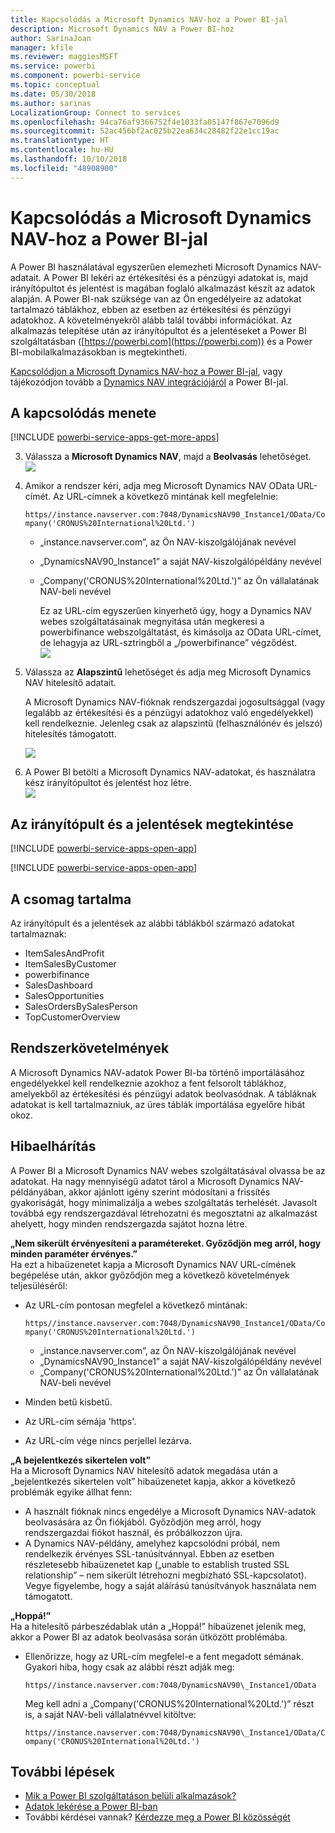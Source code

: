 ```yaml
---
title: Kapcsolódás a Microsoft Dynamics NAV-hoz a Power BI-jal
description: Microsoft Dynamics NAV a Power BI-hoz
author: SarinaJoan
manager: kfile
ms.reviewer: maggiesMSFT
ms.service: powerbi
ms.component: powerbi-service
ms.topic: conceptual
ms.date: 05/30/2018
ms.author: sarinas
LocalizationGroup: Connect to services
ms.openlocfilehash: 94ca76af9366752f4e1033fa05147f867e7096d9
ms.sourcegitcommit: 52ac456bf2ac025b22ea634c28482f22e1cc19ac
ms.translationtype: HT
ms.contentlocale: hu-HU
ms.lasthandoff: 10/10/2018
ms.locfileid: "48908900"
---
```

# <a name="connect-to-microsoft-dynamics-nav-with-power-bi"></a>Kapcsolódás a Microsoft Dynamics NAV-hoz a Power BI-jal
A Power BI használatával egyszerűen elemezheti Microsoft Dynamics NAV-adatait. A Power BI lekéri az értékesítési és a pénzügyi adatokat is, majd irányítópultot és jelentést is magában foglaló alkalmazást készít az adatok alapján. A Power BI-nak szüksége van az Ön engedélyeire az adatokat tartalmazó táblákhoz, ebben az esetben az értékesítési és pénzügyi adatokhoz. A követelményekről alább talál további információkat. Az alkalmazás telepítése után az irányítópultot és a jelentéseket a Power BI szolgáltatásban ([https://powerbi.com](https://powerbi.com)) és a Power BI-mobilalkalmazásokban is megtekintheti. 

[Kapcsolódjon a Microsoft Dynamics NAV-hoz a Power BI-jal](https://app.powerbi.com/getdata/services/microsoft-dynamics-nav), vagy tájékozódjon tovább a [Dynamics NAV integrációjáról](https://powerbi.microsoft.com/integrations/microsoft-dynamics-nav) a Power BI-jal.

## <a name="how-to-connect"></a>A kapcsolódás menete
[!INCLUDE [powerbi-service-apps-get-more-apps](./includes/powerbi-service-apps-get-more-apps.md)]

3. Válassza a **Microsoft Dynamics NAV**, majd a **Beolvasás** lehetőséget.  
   ![](media/service-connect-to-microsoft-dynamics-nav/mdnav.png)
4. Amikor a rendszer kéri, adja meg Microsoft Dynamics NAV OData URL-címét. Az URL-címnek a következő mintának kell megfelelnie:
   
    `https//instance.navserver.com:7048/DynamicsNAV90_Instance1/OData/Company('CRONUS%20International%20Ltd.')`
   
   * „instance.navserver.com”, az Ön NAV-kiszolgálójának nevével
   * „DynamicsNAV90\_Instance1” a saját NAV-kiszolgálópéldány nevével
   * „Company('CRONUS%20International%20Ltd.')” az Ön vállalatának NAV-beli nevével
     
     Ez az URL-cím egyszerűen kinyerhető úgy, hogy a Dynamics NAV webes szolgáltatásainak megnyitása után megkeresi a powerbifinance webszolgáltatást, és kimásolja az OData URL-címet, de lehagyja az URL-sztringből a „/powerbifinance” végződést.  
     ![](media/service-connect-to-microsoft-dynamics-nav/param.png)
5. Válassza az **Alapszintű** lehetőséget és adja meg Microsoft Dynamics NAV hitelesítő adatait.
   
    A Microsoft Dynamics NAV-fióknak rendszergazdai jogosultsággal (vagy legalább az értékesítési és a pénzügyi adatokhoz való engedélyekkel) kell rendelkeznie.  Jelenleg csak az alapszintű (felhasználónév és jelszó) hitelesítés támogatott.
   
    ![](media/service-connect-to-microsoft-dynamics-nav/creds.png)
6. A Power BI betölti a Microsoft Dynamics NAV-adatokat, és használatra kész irányítópultot és jelentést hoz létre.   
   ![](media/service-connect-to-microsoft-dynamics-nav/dashboard.png)

## <a name="view-the-dashboard-and-reports"></a>Az irányítópult és a jelentések megtekintése
[!INCLUDE [powerbi-service-apps-open-app](./includes/powerbi-service-apps-open-app.md)]

[!INCLUDE [powerbi-service-apps-open-app](./includes/powerbi-service-apps-what-now.md)]

## <a name="whats-included"></a>A csomag tartalma
Az irányítópult és a jelentések az alábbi táblákból származó adatokat tartalmaznak:  

* ItemSalesAndProfit  
* ItemSalesByCustomer  
* powerbifinance  
* SalesDashboard  
* SalesOpportunities  
* SalesOrdersBySalesPerson  
* TopCustomerOverview  

## <a name="system-requirements"></a>Rendszerkövetelmények
A Microsoft Dynamics NAV-adatok Power BI-ba történő importálásához engedélyekkel kell rendelkeznie azokhoz a fent felsorolt táblákhoz, amelyekből az értékesítési és pénzügyi adatok beolvasódnak. A tábláknak adatokat is kell tartalmazniuk, az üres táblák importálása egyelőre hibát okoz.

## <a name="troubleshooting"></a>Hibaelhárítás
A Power BI a Microsoft Dynamics NAV webes szolgáltatásával olvassa be az adatokat. Ha nagy mennyiségű adatot tárol a Microsoft Dynamics NAV-példányában, akkor ajánlott igény szerint módosítani a frissítés gyakoriságát, hogy minimalizálja a webes szolgáltatás terhelését. Javasolt továbbá egy rendszergazdával létrehozatni és megosztatni az alkalmazást ahelyett, hogy minden rendszergazda sajátot hozna létre.

**„Nem sikerült érvényesíteni a paramétereket. Győződjön meg arról, hogy minden paraméter érvényes.”**  
Ha ezt a hibaüzenetet kapja a Microsoft Dynamics NAV URL-címének begépelése után, akkor győződjön meg a következő követelmények teljesüléséről:

* Az URL-cím pontosan megfelel a következő mintának:
  
    `https//instance.navserver.com:7048/DynamicsNAV90_Instance1/OData/Company('CRONUS%20International%20Ltd.')`
  
  * „instance.navserver.com”, az Ön NAV-kiszolgálójának nevével
  * „DynamicsNAV90\_Instance1” a saját NAV-kiszolgálópéldány nevével
  * „Company('CRONUS%20International%20Ltd.')” az Ön vállalatának NAV-beli nevével
* Minden betű kisbetű.  
* Az URL-cím sémája 'https'.  
* Az URL-cím vége nincs perjellel lezárva.

**„A bejelentkezés sikertelen volt”**  
Ha a Microsoft Dynamics NAV hitelesítő adatok megadása után a „bejelentkezés sikertelen volt” hibaüzenetet kapja, akkor a következő problémák egyike állhat fenn:

* A használt fióknak nincs engedélye a Microsoft Dynamics NAV-adatok beolvasására az Ön fiókjából. Győződjön meg arról, hogy rendszergazdai fiókot használ, és próbálkozzon újra.
* A Dynamics NAV-példány, amelyhez kapcsolódni próbál, nem rendelkezik érvényes SSL-tanúsítvánnyal. Ebben az esetben részletesebb hibaüzenetet kap („unable to establish trusted SSL relationship” – nem sikerült létrehozni megbízható SSL-kapcsolatot). Vegye figyelembe, hogy a saját aláírású tanúsítványok használata nem támogatott.

**„Hoppá!”**  
Ha a hitelesítő párbeszédablak után a „Hoppá!” hibaüzenet jelenik meg, akkor a Power BI az adatok beolvasása során ütközött problémába.

* Ellenőrizze, hogy az URL-cím megfelel-e a fent megadott sémának. Gyakori hiba, hogy csak az alábbi részt adják meg:
  
    `https//instance.navserver.com:7048/DynamicsNAV90\_Instance1/OData`
  
    Meg kell adni a „Company('CRONUS%20International%20Ltd.')” részt is, a saját NAV-beli vállalatnévvel kitöltve:
  
    `https//instance.navserver.com:7048/DynamicsNAV90\_Instance1/OData/Company('CRONUS%20International%20Ltd.')`

## <a name="next-steps"></a>További lépések
* [Mik a Power BI szolgáltatáson belüli alkalmazások?](service-create-distribute-apps.md)
* [Adatok lekérése a Power BI-ban](service-get-data.md)
* További kérdései vannak? [Kérdezze meg a Power BI közösségét](http://community.powerbi.com/)

